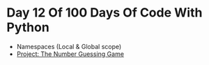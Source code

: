 # Day 12 Of 100 Days Of Code With Python

- Namespaces (Local & Global scope)
- [Project: The Number Guessing Game](https://github.com/triplee12/100daysofcode/blob/main/day_12/number_guess.py)

